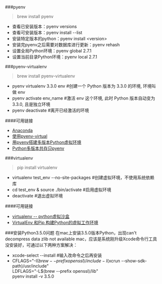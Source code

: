 ###pyenv
> brew install pyenv

- 查看已安装版本：pyenv versions
- 查看可安装版本：pyenv install --list
- 安装特定版本的python：pyenv install \<version\>
- 安装完pyenv之后需要对数据库进行更新：pyenv rehash
- 设置全局Python环境：pyenv global 2.7.1
- 设置当前目录Python环境：pyenv local 2.7.1

###pyenv-virtualenv
> brew install pyenv-virtualenv 

- pyenv virtualenv 3.3.0 env    #创建一个 Python 版本为 3.3.0 的环境, 环境叫做 env
- pyenv activate env_name       #激活 env 这个环境, 此时 Python 版本自动变为 3.3.0, 且是独立环境
- pyenv deactivate              #离开已经激活的环境

####可用链接
- [Anaconda](http://seisman.info/anaconda-scientific-python-distribution.html)
- [使用pyenv-virtual](http://ju.outofmemory.cn/entry/105367)
- [用pyenv搭建多版本Python虚拟环境](http://www.it165.net/pro/html/201405/13603.html)
- [Python多版本共存只pyenv](http://seisman.info/python-pyenv.html)

###virtualenv
> pip install virtualenv

- virtualenv test_env --no-site-packages #创建虚拟环境，不使用系统依赖库
- cd test_env & source ./bin/activate #启用虚拟环境
- deactivate #退出虚拟环境

####可用链接
- [virtualenv -- python虚拟沙盒](http://www.cnblogs.com/tk091/p/3700013.html)
- [VirtualEnv 和Pip 构建Python的虚拟工作环境](https://www.v2ex.com/t/42760)

###安装Python3.5.0问题
在mac上安装3.5.0版本Python，出现can't decompress data zlib not available mac，应该是系统刚升级Xcode命令行工具没安装好，可通过以下两种方案解决：
- xcode-select --install #输入改命令之后再安装
- CFLAGS="-I$(brew --prefix openssl)/include -I$(xcrun --show-sdk-path)/usr/include" \
LDFLAGS="-L$(brew --prefix openssl)/lib" \
pyenv install -v 3.5.0
